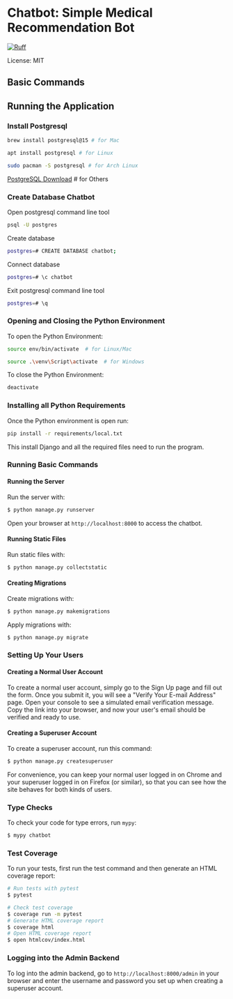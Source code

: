 # Chatbot: Simple Medical Recommendation Bot

[![Ruff](https://img.shields.io/endpoint?url=https://raw.githubusercontent.com/astral-sh/ruff/main/assets/badge/v2.json)](https://github.com/astral-sh/ruff)

License: MIT

## Basic Commands

## Running the Application

### Install Postgresql

```bash
brew install postgresql@15 # for Mac

```
```bash
apt install postgresql # for Linux

```
```bash
sudo pacman -S postgresql # for Arch Linux

```
[PostgreSQL Download](https://www.postgresql.org/download/) # for Others

### Create Database Chatbot

Open postgresql command line  tool
```bash
psql -U postgres
```
Create database
```bash
postgres=# CREATE DATABASE chatbot;
```
Connect database
```bash
postgres=# \c chatbot
```
Exit postgresql command line tool
```bash
postgres=# \q
```
### Opening and Closing the Python Environment

To open the Python Environment:

```bash
source env/bin/activate  # for Linux/Mac
```
```bash
source .\venv\Script\activate  # for Windows
```

To close the Python Environment:

```bash
deactivate
```

### Installing all Python Requirements

Once the Python environment is open run:
```bash
pip install -r requirements/local.txt

```
This install Django and all the required files need to run the program.

### Running Basic Commands

#### Running the Server

Run the server with:

```bash
$ python manage.py runserver
```

Open your browser at `http://localhost:8000` to access the chatbot.

#### Running Static Files

Run static files with:

```bash
$ python manage.py collectstatic
```

#### Creating Migrations

Create migrations with:

```bash
$ python manage.py makemigrations
```

Apply migrations with:

```bash
$ python manage.py migrate
```
### Setting Up Your Users

#### Creating a Normal User Account

To create a normal user account, simply go to the Sign Up page and fill out the form. Once you submit it, you will see a "Verify Your E-mail Address" page. Open your console to see a simulated email verification message. Copy the link into your browser, and now your user's email should be verified and ready to use.

#### Creating a Superuser Account

To create a superuser account, run this command:

```bash
$ python manage.py createsuperuser
```

For convenience, you can keep your normal user logged in on Chrome and your superuser logged in on Firefox (or similar), so that you can see how the site behaves for both kinds of users.

### Type Checks

To check your code for type errors, run `mypy`:

```bash
$ mypy chatbot
```

### Test Coverage

To run your tests, first run the test command and then generate an HTML coverage report:

```bash
# Run tests with pytest
$ pytest

# Check test coverage
$ coverage run -m pytest
# Generate HTML coverage report
$ coverage html
# Open HTML coverage report
$ open htmlcov/index.html
```

### Logging into the Admin Backend

To log into the admin backend, go to `http://localhost:8000/admin` in your browser and enter the username and password you set up when creating a superuser account.
